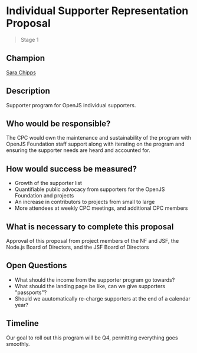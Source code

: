 # Individual Supporter Representation Proposal
>  Stage 1

## Champion

[Sara Chipps](https://github.com/sarajo)
 
## Description

Supporter program for OpenJS individual supporters. 

## Who would be responsible?

The CPC would own the maintenance and sustainability of the program with OpenJS Foundation staff support along with iterating on the program and ensuring the supporter needs are heard and accounted for. 

## How would success be measured?

* Growth of the supporter list
* Quantifiable public advocacy from supporters for the OpenJS Foundation and projects
* An increase in contributors to projects from small to large
* More attendees at weekly CPC meetings, and additional CPC members

## What is necessary to complete this proposal

Approval of this proposal from project members of the NF and JSF, the Node.js Board of Directors, and the JSF Board of Directors

## Open Questions

* What should the income from the supporter program go towards? 
* What should the landing page be like, can we give supporters "passports"?
* Should we auutomatically re-charge supporters at the end of a calendar year? 

## Timeline

Our goal to roll out this program will be Q4, permitting everything goes smoothly. 

 




